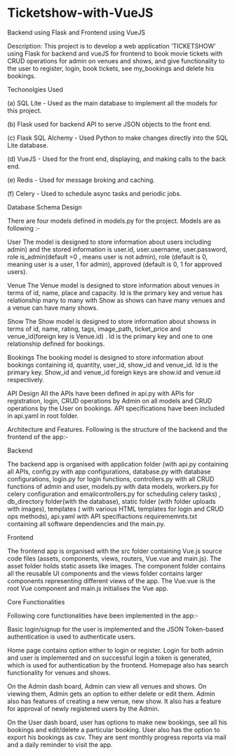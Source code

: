 # Ticketshow-with-VueJS
Backend using Flask and Frontend using VueJS

Description: This project is to develop a web application ‘TICKETSHOW’ using Flask for 
backend and vueJS for frontend to book movie tickets with CRUD operations for admin on 
venues and shows, and give functionality to the user to register, login, book tickets, see 
my_bookings and delete his bookings.

Techonolgies Used

(a) SQL Lite - Used as the main database to implement all the models for this project.

(b) Flask used for backend API to serve JSON objects to the front end. 

(c) Flask SQL Alchemy - Used Python to make changes directly into the SQL Lite 
database. 

(d) VueJS - Used for the front end, displaying, and making calls to the back end.

(e) Redis - Used for message broking and caching. 

(f) Celery - Used to schedule async tasks and periodic jobs.

Database Schema Design

There are four models defined in models.py for the project. Models are as following :-

User The model is designed to store information about users including admin) 
and the stored information is user.id, user.username, user.password, role 
is_admin(default =0 , means user is not admin), role (default is 0, meaning user 
is a user, 1 for admin), approved (default is 0, 1 for approved users). 

Venue The Venue model is designed to store information about venues 
in terms of id, name, place and capacity. Id is the primary key and venue has 
relationship many to many with Show as shows can have many venues and a 
venue can have many shows. 

Show The Show model is designed to store information about showss in terms 
of id, name, rating, tags, image_path, ticket_price and venue_id(foreign key is 
Venue.id) . Id is the primary key and one to one relationship defined for 
bookings. 

Bookings The booking model is designed to store information about 
bookings containing id, quantity, user_id, show_id and venue_id. Id is the 
primary key. Show_id and venue_id foreign keys are show.id and venue.id 
respectively. 

API Design All the APIs have been defined in api.py with APIs for registration, 
login, CRUD operations by Admin on all models and CRUD operations by the User 
on bookings. API specifications have been included in api.yaml in root folder.

Architecture and Features. Following is the structure of the backend and 
the frontend of the app:-

Backend 

The backend app is organised with application folder (with api.py containing 
all APIs, config.py with app configurations, database.py with database configurations, 
login.py for login functions, controllers.py with all CRUD functions of admin and user, 
models.py with data models, workers.py for celery configuration and 
emailcontrollers.py for scheduling celery tasks) , db_directory folder(with the 
database), static folder (with folder uploads with images), templates ( with various 
HTML templates for login and CRUD ops methods), api.yaml with API specifiactions 
requirememnts.txt containing all software dependencies and the main.py.

Frontend 

The frontend app is organised with the src folder containing Vue.js 
source code files (assets, components, views, routers, Vue.vue and main.js). The 
asset folder holds static assets like images. The component folder contains all the 
reusable UI components and the views folder contains larger components 
representing different views of the app. The Vue.vue is the root Vue component and 
main.js initialises the Vue app. 

Core Functionalities 

Following core functionalities have been implemented in
the app:-

Basic login/signup for the user is implemented and the JSON Token-based 
authentication is used to authenticate users. 

Home page contains option either to login or register. Login for both admin and user 
is implemented and on successful login a token is generated, which is used for 
authentication by the frontend. Homepage also has search functionality for venues 
and shows.

On the Admin dash board, Admin can view all venues and shows. On viewing them, 
Admin gets an option to either delete or edit them. Admin also has features of creating 
a new venue, new show. It also has a feature for approval of newly registered users 
by the Admin.

On the User dash board, user has options to make new bookings, see all his bookings 
and edit/delete a particular booking. User also has the option to export his bookings 
as csv. They are sent monthly progress reports via mail and a daily reminder to visit 
the app.

